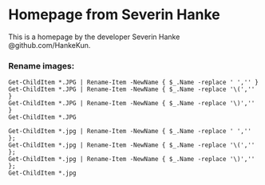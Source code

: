 # Homepage from Severin Hanke

This is a homepage by the developer Severin Hanke @github.com/HankeKun.

### Rename images:
```
Get-ChildItem *.JPG | Rename-Item -NewName { $_.Name -replace ' ','' }
Get-ChildItem *.JPG | Rename-Item -NewName { $_.Name -replace '\(','' }
Get-ChildItem *.JPG | Rename-Item -NewName { $_.Name -replace '\)','' }
Get-ChildItem *.JPG
```
```
Get-ChildItem *.jpg | Rename-Item -NewName { $_.Name -replace ' ','' };
Get-ChildItem *.jpg | Rename-Item -NewName { $_.Name -replace '\(','' };
Get-ChildItem *.jpg | Rename-Item -NewName { $_.Name -replace '\)','' };
Get-ChildItem *.jpg
```
